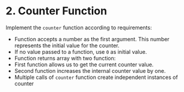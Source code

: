 # 2. Counter Function

Implement the `counter` function according to requirements:

- Function accepts a number as the first argument. This number represents the
  initial value for the counter.
- If no value passed to a function, use `0` as initial value.
- Function returns array with two function:
- First function allows us to get the current counter value.
- Second function increases the internal counter value by one.
- Multiple calls of `counter` function create independent instances of counter
